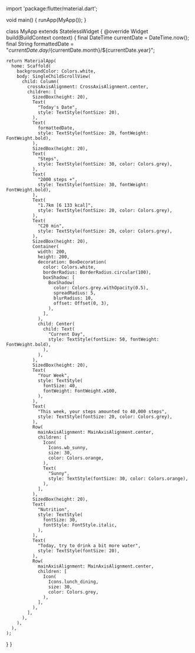 import 'package:flutter/material.dart';

void main() {
  runApp(MyApp());
}

class MyApp extends StatelessWidget {
  @override
  Widget build(BuildContext context) {
    final DateTime currentDate = DateTime.now();
    final String formattedDate = "${currentDate.day}/${currentDate.month}/${currentDate.year}";

    return MaterialApp(
      home: Scaffold(
        backgroundColor: Colors.white,
        body: SingleChildScrollView(
          child: Column(
            crossAxisAlignment: CrossAxisAlignment.center,
            children: [
              SizedBox(height: 20),
              Text(
                "Today's Date",
                style: TextStyle(fontSize: 20),
              ),
              Text(
                formattedDate,
                style: TextStyle(fontSize: 20, fontWeight: FontWeight.bold),
              ),
              SizedBox(height: 20),
              Text(
                "Steps",
                style: TextStyle(fontSize: 30, color: Colors.grey),
              ),
              Text(
                "2000 steps +",
                style: TextStyle(fontSize: 30, fontWeight: FontWeight.bold),
              ),
              Text(
                "1.7km [6 133 kcal]",
                style: TextStyle(fontSize: 20, color: Colors.grey),
              ),
              Text(
                "C20 min",
                style: TextStyle(fontSize: 20, color: Colors.grey),
              ),
              SizedBox(height: 20),
              Container(
                width: 200,
                height: 200,
                decoration: BoxDecoration(
                  color: Colors.white,
                  borderRadius: BorderRadius.circular(100),
                  boxShadow: [
                    BoxShadow(
                      color: Colors.grey.withOpacity(0.5),
                      spreadRadius: 5,
                      blurRadius: 10,
                      offset: Offset(0, 3),
                    ),
                  ],
                ),
                child: Center(
                  child: Text(
                    "Current Day",
                    style: TextStyle(fontSize: 50, fontWeight: FontWeight.bold),
                  ),
                ),
              ),
              SizedBox(height: 20),
              Text(
                "Your Week",
                style: TextStyle(
                  fontSize: 40,
                  fontWeight: FontWeight.w100,
                ),
              ),
              Text(
                "This week, your steps amounted to 40,000 steps",
                style: TextStyle(fontSize: 20, color: Colors.grey),
              ),
              Row(
                mainAxisAlignment: MainAxisAlignment.center,
                children: [
                  Icon(
                    Icons.wb_sunny,
                    size: 30,
                    color: Colors.orange,
                  ),
                  Text(
                    "Sunny",
                    style: TextStyle(fontSize: 30, color: Colors.orange),
                  ),
                ],
              ),
              SizedBox(height: 20),
              Text(
                "Nutrition",
                style: TextStyle(
                  fontSize: 30,
                  fontStyle: FontStyle.italic,
                ),
              ),
              Text(
                "Today, try to drink a bit more water",
                style: TextStyle(fontSize: 20),
              ),
              Row(
                mainAxisAlignment: MainAxisAlignment.center,
                children: [
                  Icon(
                    Icons.lunch_dining,
                    size: 30,
                    color: Colors.grey,
                  ),
                ],
              ),
            ],
          ),
        ),
      ),
    );
  }
}
